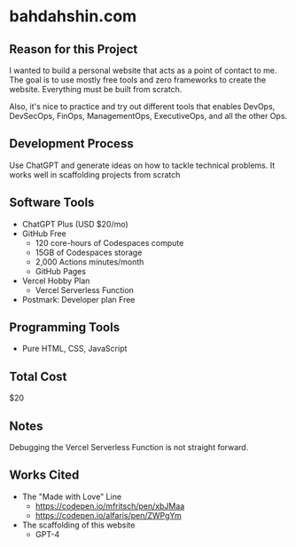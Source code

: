 # bahdahshin.com

## Reason for this Project
I wanted to build a personal website that acts as a point of contact to me. The goal is to use mostly free tools and zero frameworks to create the website. Everything must be built from scratch.

Also, it's nice to practice and try out different tools that enables DevOps, DevSecOps, FinOps, ManagementOps, ExecutiveOps, and all the other Ops. 

## Development Process
Use ChatGPT and generate ideas on how to tackle technical problems. It works well in scaffolding projects from scratch 

## Software Tools
- ChatGPT Plus (USD $20/mo)
- GitHub Free
    - 120 core-hours of Codespaces compute
    - 15GB of Codespaces storage
    - 2,000 Actions minutes/month
    - GitHub Pages
- Vercel Hobby Plan
    - Vercel Serverless Function
- Postmark: Developer plan Free

## Programming Tools
- Pure HTML, CSS, JavaScript

## Total Cost
$20

## Notes
Debugging the Vercel Serverless Function is not straight forward.

## Works Cited
- The "Made with Love" Line
    - https://codepen.io/mfritsch/pen/xbJMaa
    - https://codepen.io/alfaris/pen/ZWPgYm
- The scaffolding of this website
    - GPT-4